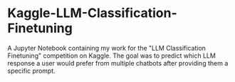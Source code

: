 # Kaggle-LLM-Classification-Finetuning
 A Jupyter Notebook containing my work for the "LLM Classification Finetuning" competition on Kaggle. The goal was to predict which LLM response a user would prefer from multiple chatbots after providing them a specific prompt.
